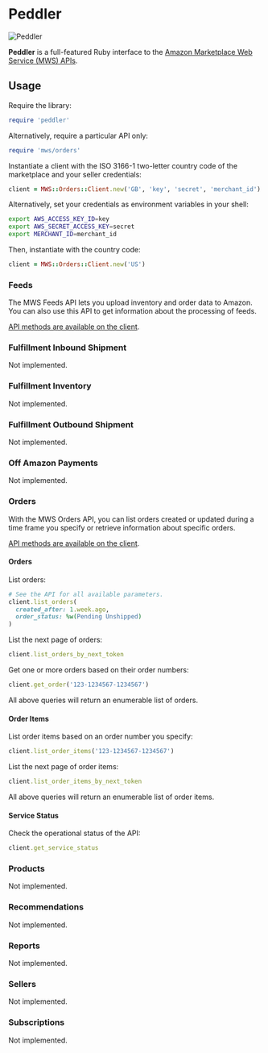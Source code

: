# Peddler

![Peddler][1]

**Peddler** is a full-featured Ruby interface to the [Amazon Marketplace Web
Service (MWS) APIs][2].

## Usage

Require the library:

```ruby
require 'peddler'
```

Alternatively, require a particular API only:

```ruby
require 'mws/orders'
```

Instantiate a client with the ISO 3166-1 two-letter country code of the
marketplace and your seller credentials:

```ruby
client = MWS::Orders::Client.new('GB', 'key', 'secret', 'merchant_id')
```

Alternatively, set your credentials as environment variables in your shell:

```sh
export AWS_ACCESS_KEY_ID=key
export AWS_SECRET_ACCESS_KEY=secret
export MERCHANT_ID=merchant_id
```

Then, instantiate with the country code:

```ruby
client = MWS::Orders::Client.new('US')
```

### Feeds

The MWS Feeds API lets you upload inventory and order data to Amazon. You can
also use this API to get information about the processing of feeds.

[API methods are available on the client][3].

### Fulfillment Inbound Shipment

Not implemented.

### Fulfillment Inventory

Not implemented.

### Fulfillment Outbound Shipment

Not implemented.

### Off Amazon Payments

Not implemented.

### Orders

With the MWS Orders API, you can list orders created or updated during a time
frame you specify or retrieve information about specific orders.

[API methods are available on the client][4].

#### Orders

List orders:

```ruby
# See the API for all available parameters.
client.list_orders(
  created_after: 1.week.ago,
  order_status: %w(Pending Unshipped)
)
```

List the next page of orders:

```ruby
client.list_orders_by_next_token
```

Get one or more orders based on their order numbers:

```ruby
client.get_order('123-1234567-1234567')
```

All above queries will return an enumerable list of orders.

#### Order Items

List order items based on an order number you specify:

```ruby
client.list_order_items('123-1234567-1234567')
```

List the next page of order items:

```ruby
client.list_order_items_by_next_token
```

All above queries will return an enumerable list of order items.

#### Service Status

Check the operational status of the API:

```ruby
client.get_service_status
```

### Products

Not implemented.

### Recommendations

Not implemented.

### Reports

Not implemented.

### Sellers

Not implemented.

### Subscriptions

Not implemented.

[1]: http://f.cl.ly/items/0W3V0A1Z110Q0x461b3H/mussels.jpeg
[2]: https://developer.amazonservices.com/gp/mws/docs.html
[3]: https://github.com/papercavalier/peddler/blob/master/lib/mws/feeds/client.rb
[4]: https://github.com/papercavalier/peddler/blob/master/lib/mws/orders/client.rb
